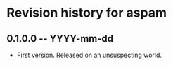 # Revision history for aspam

## 0.1.0.0 -- YYYY-mm-dd

* First version. Released on an unsuspecting world.
